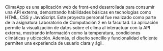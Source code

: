 ClimaApp es una aplicación web de front-end desarrollada para consumir una API externa,
demostrando habilidades básicas en tecnologías como HTML, CSS y JavaScript. Este
proyecto personal fue realizado como parte de la asignatura Laboratorio de Computación 2
en la facultad. La aplicación permite la visualización de datos sobre el clima al interactuar con
la API externa, mostrando información como la temperatura, condiciones climáticas y
ubicación. Además, el diseño sencillo y funcionalidad eficiente permiten una experiencia de
usuario clara y ágil.
